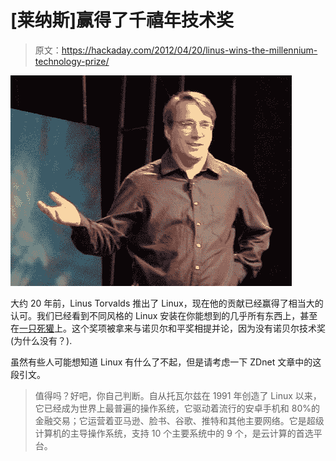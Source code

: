 # [莱纳斯]赢得了千禧年技术奖

> 原文：<https://hackaday.com/2012/04/20/linus-wins-the-millennium-technology-prize/>

![](img/72d74b317def188d57c399c6d7c2016f.png "linus-toravalds")

大约 20 年前，Linus Torvalds 推出了 Linux，现在他的贡献已经赢得了相当大的认可。我们已经看到不同风格的 Linux 安装在你能想到的几乎所有东西上，甚至在[一只死獾](http://www.strangehorizons.com/2004/20040405/badger.shtml)上。这个奖项被拿来与诺贝尔和平奖相提并论，因为没有诺贝尔技术奖(为什么没有？).

虽然有些人可能想知道 Linux 有什么了不起，但是请考虑一下 ZDnet 文章中的这段引文。

> 值得吗？好吧，你自己判断。自从托瓦尔兹在 1991 年创造了 Linux 以来，它已经成为世界上最普遍的操作系统，它驱动着流行的安卓手机和 80%的金融交易；它运营着亚马逊、脸书、谷歌、推特和其他主要网络。它是超级计算机的主导操作系统，支持 10 个主要系统中的 9 个，是云计算的首选平台。